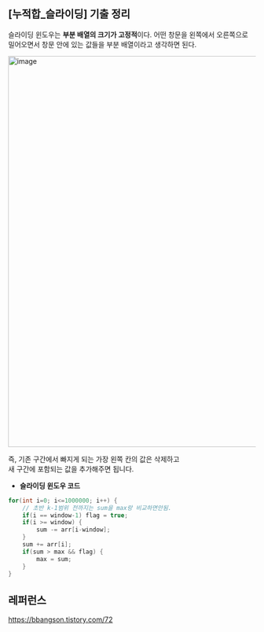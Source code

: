 ## [누적합_슬라이딩] 기출 정리
슬라이딩 윈도우는 **부분 배열의 크기가 고정적**이다.
어떤 창문을 왼쪽에서 오른쪽으로 밀어오면서 창문 안에 있는 값들을 부분 배열이라고 생각하면 된다. 

<img width="795" alt="image" src="https://github.com/kimdoha/algorithm-study/assets/62235737/190ef1a9-81ec-479b-bb6f-4622abf6a569">

즉, 기존 구간에서 빠지게 되는 가장 왼쪽 칸의 값은 삭제하고  
새 구간에 포함되는 값을 추가해주면 됩니다. 

- **슬라이딩 윈도우 코드**
```java
for(int i=0; i<=1000000; i++) {
	// 초반 k-1범위 전까지는 sum을 max랑 비교하면안됨.
	if(i == window-1) flag = true;
	if(i >= window) {
		sum -= arr[i-window];
	}
	sum += arr[i];
	if(sum > max && flag) {
		max = sum;
	}
}
```


## 레퍼런스
https://bbangson.tistory.com/72
